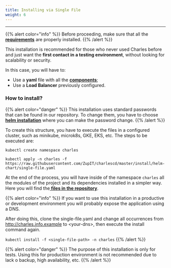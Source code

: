 ```yaml
---
title: Installing via Single File
weight: 6
---
```


---

{{% alert color="info" %}}
Before proceeding, make sure that all the [**requirements**](.././#requirements) are properly installed.
{{% /alert %}}

This installation is recommended for those who never used Charles before and just want the **first contact in a testing environment**, without looking for scalability or security.

In this case, you will have to:

* Use a **yaml** file with all the [**components**](https://docs.charlescd.io/get-started/installing-charles#components);
* Use a **Load Balancer** previously configured.

### How to install? 

{{% alert color="danger" %}}
This installation uses standard passwords that can be found in our repository. To change them, you have to choose [**helm installation**](installing-via-helm) where you can make the password change. 
{{% /alert %}}

To create this structure, you have to execute the files in a configured cluster, such as minikube, microk8s, GKE, EKS, etc. The steps to be executed are:

```text
kubectl create namespace charles

kubectl apply -n charles -f https://raw.githubusercontent.com/ZupIT/charlescd/master/install/helm-chart/single-file.yaml
```

At the end of the process, you will have inside of the namespace `charles` all the modules of the project and its dependencies installed in a simpler way. Here you will find the[ **files in the repository**](https://raw.githubusercontent.com/ZupIT/charlescd/master/install/helm-chart/single-file.yaml). 

{{% alert color="info" %}}
If you want to use this installation in a productive or development environment you will probably expose the application using a DNS.

After doing this, clone the single-file.yaml and change all occurrences from http://charles.info.example to &lt;your-dns&gt;, then execute the install command again.

 `kubectl install -f <single-file-path> -n charles`
{{% /alert %}}

{{% alert color="danger" %}}
The purpose of this installation is only for tests. Using this for production environment is not recommended due to lack o backup, high availability, etc.
{{% /alert %}}
